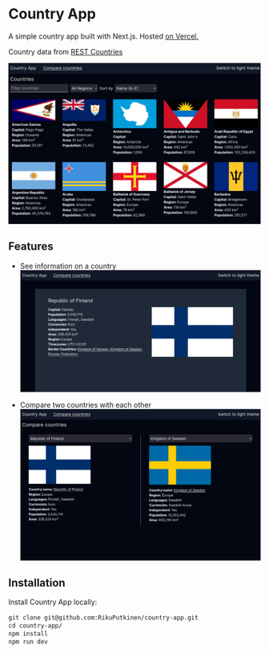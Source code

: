 
# Country App

A simple country app built with Next.js.
Hosted [on Vercel.](https://country-app-y7ik.vercel.app/)

Country data from [REST Countries](https://restcountries.com)

![Screenshot of the homepage](https://github.com/RikuPutkinen/country-app/blob/main/public/images/index-image.png?raw=true)

## Features

* See information on a country
![Screenshot of the country view](https://github.com/RikuPutkinen/country-app/blob/main/public/images/country-image.png?raw=true)

* Compare two countries with each other
![Screenshot of the compre view](https://github.com/RikuPutkinen/country-app/blob/main/public/images/compare-image.png?raw=true)

## Installation

Install Country App locally:
```
git clone git@github.com:RikuPutkinen/country-app.git
cd country-app/
npm install
npm run dev
```

